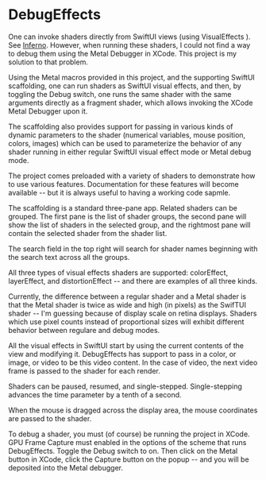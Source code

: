 #  DebugEffects

One can invoke shaders directly from SwiftUI views (using VisualEffects ).  See [Inferno](https://github.com/twostraws/Inferno/).
However, when running these shaders, I could not find a way to debug them
using the Metal Debugger in XCode.  This project is my solution to that problem.

Using the Metal macros provided in this project, and the supporting SwiftUI scaffolding,
one can run shaders as SwiftUI visual effects, and then, by toggling the Debug switch, one runs the same shader with the same arguments directly as a fragment shader, which allows invoking the XCode Metal Debugger upon it.

The scaffolding also provides support for passing in various kinds of dynamic parameters to the shader (numerical variables, mouse position, colors, images) which can be used to parameterize the behavior of any shader running in either regular SwiftUI visual effect mode or Metal debug mode.

The project comes preloaded with a variety of shaders to demonstrate how to use various features.  Documentation for these features will become available -- but it is always useful to having a working code sapmle.

The scaffolding is a standard three-pane app.  Related shaders can be grouped.  The first pane is the list of shader groups, the second pane will show the list of shaders in the selected group, and the rightmost pane will contain the selected shader from the shader list.

The search field in the top right will search for shader names beginning with the search text across all the groups.

All three types of visual effects shaders are supported: colorEffect, layerEffect, and distortionEffect -- and there are examples of all three kinds.

Currently, the difference between a regular shader and a Metal shader is that the Metal shader is twice as wide and high (in pixels) as the SwifTUI shader -- I'm guessing because of display scale on retina displays.
Shaders which use pixel counts instead of proportional sizes will exhibit different behavior between regulare and debug modes.  

All the visual effects in SwiftUI start by using the current contents of the view and modifying it.  DebugEffects has support to pass in a color, or image, or video to be this video content.  In the case of video, the next video frame is passed to the shader for each render.

Shaders can be paused, resumed, and single-stepped.  Single-stepping advances the time parameter by a tenth of a second. 

When the mouse is dragged across the display area, the mouse coordinates are passed to the shader.

To debug a shader, you must (of course) be running the project in XCode.  GPU Frame Capture must enabled in the options of the scheme that runs DebugEffects. Toggle the Debug switch to on. Then click on the Metal button in XCode, click the Capture button on the popup -- and you will be deposited into the Metal debugger.  


